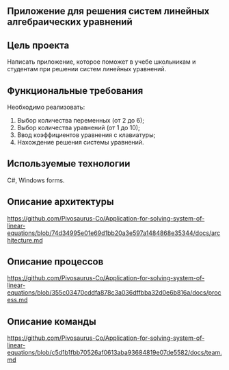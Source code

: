 ## Приложение для решения систем линейных алгебраических уравнений

## Цель проекта
Написать приложение, которое поможет в учебе школьникам и студентам при решении систем линейных уравнений.

## Функциональные требования
Необходимо реализовать:
1) Выбор количества переменных (от 2 до 6);
2) Выбор количества уравнений (от 1 до 10);
3) Ввод коэффициентов уравнения с клавиатуры;
4) Нахождение решения системы уравнений.

## Используемые технологии
С#, Windows forms.

## Описание архитектуры
https://github.com/Pivosaurus-Co/Application-for-solving-system-of-linear-equations/blob/74d34995e01e69d1bb20a3e597a1484868e35344/docs/architecture.md

## Описание процессов
https://github.com/Pivosaurus-Co/Application-for-solving-system-of-linear-equations/blob/355c03470cddfa878c3a036dffbba32d0e6b816a/docs/process.md

## Описание команды
https://github.com/Pivosaurus-Co/Application-for-solving-system-of-linear-equations/blob/c5d1b1fbb70526af0613aba93684819e07de5582/docs/team.md
